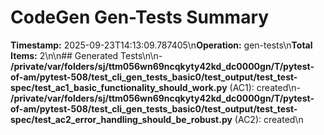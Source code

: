 # CodeGen Gen-Tests Summary

**Timestamp:** 2025-09-23T14:13:09.787405\n**Operation:** gen-tests\n**Total Items:** 2\n\n## Generated Tests\n\n- **/private/var/folders/sj/ttm056wn69ncqkyty42kd_dc0000gn/T/pytest-of-am/pytest-508/test_cli_gen_tests_basic0/test_output/test_test-spec/test_ac1_basic_functionality_should_work.py** (AC1): created\n- **/private/var/folders/sj/ttm056wn69ncqkyty42kd_dc0000gn/T/pytest-of-am/pytest-508/test_cli_gen_tests_basic0/test_output/test_test-spec/test_ac2_error_handling_should_be_robust.py** (AC2): created\n